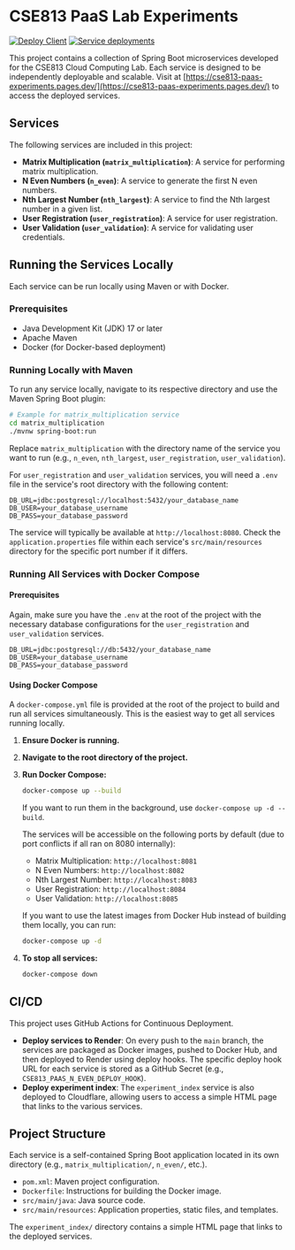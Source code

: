 # CSE813 PaaS Lab Experiments
[![Deploy Client](https://github.com/voidCounter/cse813_paas_lab_experiments/actions/workflows/deploy-client.yml/badge.svg?branch=main)](https://github.com/voidCounter/cse813_paas_lab_experiments/actions/workflows/deploy-client.yml)
[![Service deployments](https://github.com/voidCounter/cse813_paas_lab_experiments/actions/workflows/service-cd.yml/badge.svg)](https://github.com/voidCounter/cse813_paas_lab_experiments/actions/workflows/service-cd.yml)

This project contains a collection of Spring Boot microservices developed for the CSE813 Cloud Computing Lab. Each service is designed to be independently deployable and scalable. Visit at [https://cse813-paas-experiments.pages.dev/](https://cse813-paas-experiments.pages.dev/) to access the deployed services.

## Services

The following services are included in this project:

*   **Matrix Multiplication (`matrix_multiplication`)**: A service for performing matrix multiplication.
*   **N Even Numbers (`n_even`)**: A service to generate the first N even numbers.
*   **Nth Largest Number (`nth_largest`)**: A service to find the Nth largest number in a given list.
*   **User Registration (`user_registration`)**: A service for user registration.
*   **User Validation (`user_validation`)**: A service for validating user credentials.
 
## Running the Services Locally

Each service can be run locally using Maven or with Docker.

### Prerequisites

*   Java Development Kit (JDK) 17 or later
*   Apache Maven
*   Docker (for Docker-based deployment)

### Running Locally with Maven

To run any service locally, navigate to its respective directory and use the Maven Spring Boot plugin:

```bash
# Example for matrix_multiplication service
cd matrix_multiplication
./mvnw spring-boot:run
```

Replace `matrix_multiplication` with the directory name of the service you want to run (e.g., `n_even`, `nth_largest`, `user_registration`, `user_validation`).

For `user_registration` and `user_validation` services, you will need a `.env` file in the service's root directory with the following content:

```plaintext
DB_URL=jdbc:postgresql://localhost:5432/your_database_name
DB_USER=your_database_username
DB_PASS=your_database_password
```

The service will typically be available at `http://localhost:8080`. Check the `application.properties` file within each service's `src/main/resources` directory for the specific port number if it differs.

### Running All Services with Docker Compose
#### Prerequisites
Again, make sure you have the `.env` at the root of the project with the necessary database configurations for the `user_registration` and `user_validation` services.
```plaintext
DB_URL=jdbc:postgresql://db:5432/your_database_name
DB_USER=your_database_username
DB_PASS=your_database_password
```
#### Using Docker Compose
A `docker-compose.yml` file is provided at the root of the project to build and run all services simultaneously. This is the easiest way to get all services running locally.

1.  **Ensure Docker is running.**
2.  **Navigate to the root directory of the project.**
3.  **Run Docker Compose:**

    ```bash
    docker-compose up --build
    ```
    If you want to run them in the background, use `docker-compose up -d --build`.

    The services will be accessible on the following ports by default (due to port conflicts if all ran on 8080 internally):
    *   Matrix Multiplication: `http://localhost:8081`
    *   N Even Numbers: `http://localhost:8082`
    *   Nth Largest Number: `http://localhost:8083`
    *   User Registration: `http://localhost:8084`
    *   User Validation: `http://localhost:8085`

    If you want to use the latest images from Docker Hub instead of building them locally, you can run:

    ```bash 
    docker-compose up -d
    ```

4.  **To stop all services:**
    ```bash
    docker-compose down
    ```

## CI/CD

This project uses GitHub Actions for Continuous Deployment.
-   **Deploy services to Render**: On every push to the `main` branch, the services are packaged as Docker images, pushed to Docker Hub, and then deployed to Render using deploy hooks. The specific deploy hook URL for each service is stored as a GitHub Secret (e.g., `CSE813_PAAS_N_EVEN_DEPLOY_HOOK`).
-   **Deploy experiment index**: The `experiment_index` service is also deployed to Cloudflare, allowing users to access a simple HTML page that links to the various services.

## Project Structure

Each service is a self-contained Spring Boot application located in its own directory (e.g., `matrix_multiplication/`, `n_even/`, etc.).

-   `pom.xml`: Maven project configuration.
-   `Dockerfile`: Instructions for building the Docker image.
-   `src/main/java`: Java source code.
-   `src/main/resources`: Application properties, static files, and templates.

The `experiment_index/` directory contains a simple HTML page that links to the deployed services.

